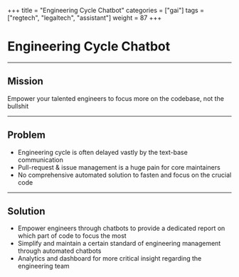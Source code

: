 +++
title = "Engineering Cycle Chatbot"
categories = ["gai"]
tags = ["regtech", "legaltech", "assistant"]
weight = 87
+++

# Engineering Cycle Chatbot

---

## Mission

Empower your talented engineers to focus more on the codebase, not the bullshit

---

## Problem

- Engineering cycle is often delayed vastly by the text-base communication
- Pull-request & issue management is a huge pain for core maintainers
- No comprehensive automated solution to fasten and focus on the crucial code

---

## Solution

- Empower engineers through chatbots to provide a dedicated report on which part of code to focus the most
- Simplify and maintain a certain standard of engineering management through automated chatbots
- Analytics and dashboard for more critical insight regarding the engineering team
